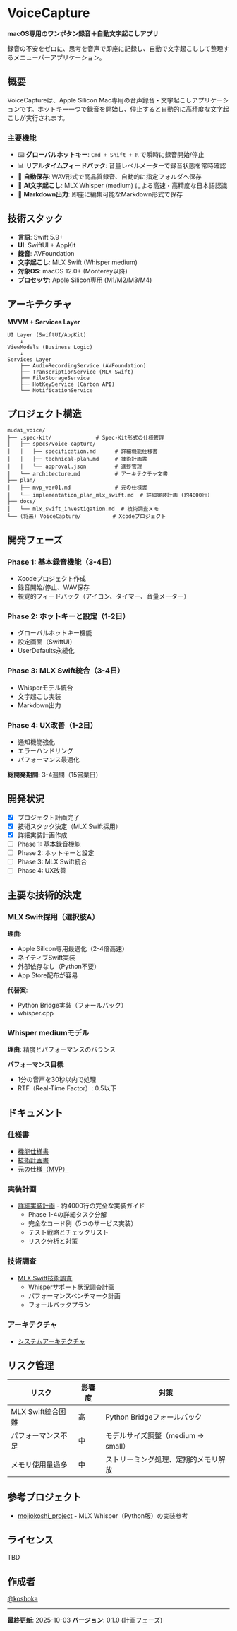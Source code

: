 # VoiceCapture

**macOS専用のワンボタン録音＋自動文字起こしアプリ**

録音の不安をゼロに、思考を音声で即座に記録し、自動で文字起こしして整理するメニューバーアプリケーション。

## 概要

VoiceCaptureは、Apple Silicon Mac専用の音声録音・文字起こしアプリケーションです。ホットキー一つで録音を開始し、停止すると自動的に高精度な文字起こしが実行されます。

### 主要機能

- ⌨️ **グローバルホットキー**: `Cmd + Shift + R` で瞬時に録音開始/停止
- 📊 **リアルタイムフィードバック**: 音量レベルメーターで録音状態を常時確認
- 💾 **自動保存**: WAV形式で高品質録音、自動的に指定フォルダへ保存
- 🤖 **AI文字起こし**: MLX Whisper (medium) による高速・高精度な日本語認識
- 📝 **Markdown出力**: 即座に編集可能なMarkdown形式で保存

## 技術スタック

- **言語**: Swift 5.9+
- **UI**: SwiftUI + AppKit
- **録音**: AVFoundation
- **文字起こし**: MLX Swift (Whisper medium)
- **対象OS**: macOS 12.0+ (Monterey以降)
- **プロセッサ**: Apple Silicon専用 (M1/M2/M3/M4)

## アーキテクチャ

**MVVM + Services Layer**

```
UI Layer (SwiftUI/AppKit)
    ↓
ViewModels (Business Logic)
    ↓
Services Layer
    ├── AudioRecordingService (AVFoundation)
    ├── TranscriptionService (MLX Swift)
    ├── FileStorageService
    ├── HotKeyService (Carbon API)
    └── NotificationService
```

## プロジェクト構造

```
mudai_voice/
├── .spec-kit/              # Spec-Kit形式の仕様管理
│   ├── specs/voice-capture/
│   │   ├── specification.md      # 詳細機能仕様書
│   │   ├── technical-plan.md     # 技術計画書
│   │   └── approval.json         # 進捗管理
│   └── architecture.md           # アーキテクチャ文書
├── plan/
│   ├── mvp_ver01.md              # 元の仕様書
│   └── implementation_plan_mlx_swift.md  # 詳細実装計画 (約4000行)
├── docs/
│   └── mlx_swift_investigation.md  # 技術調査メモ
└── (将来) VoiceCapture/          # Xcodeプロジェクト
```

## 開発フェーズ

### Phase 1: 基本録音機能（3-4日）
- Xcodeプロジェクト作成
- 録音開始/停止、WAV保存
- 視覚的フィードバック（アイコン、タイマー、音量メーター）

### Phase 2: ホットキーと設定（1-2日）
- グローバルホットキー機能
- 設定画面（SwiftUI）
- UserDefaults永続化

### Phase 3: MLX Swift統合（3-4日）
- Whisperモデル統合
- 文字起こし実装
- Markdown出力

### Phase 4: UX改善（1-2日）
- 通知機能強化
- エラーハンドリング
- パフォーマンス最適化

**総開発期間**: 3-4週間（15営業日）

## 開発状況

- [x] プロジェクト計画完了
- [x] 技術スタック決定（MLX Swift採用）
- [x] 詳細実装計画作成
- [ ] Phase 1: 基本録音機能
- [ ] Phase 2: ホットキーと設定
- [ ] Phase 3: MLX Swift統合
- [ ] Phase 4: UX改善

## 主要な技術的決定

### MLX Swift採用（選択肢A）

**理由**:
- Apple Silicon専用最適化（2-4倍高速）
- ネイティブSwift実装
- 外部依存なし（Python不要）
- App Store配布が容易

**代替案**:
- Python Bridge実装（フォールバック）
- whisper.cpp

### Whisper mediumモデル

**理由**: 精度とパフォーマンスのバランス

**パフォーマンス目標**:
- 1分の音声を30秒以内で処理
- RTF（Real-Time Factor）: 0.5以下

## ドキュメント

### 仕様書
- [機能仕様書](.spec-kit/specs/voice-capture/specification.md)
- [技術計画書](.spec-kit/specs/voice-capture/technical-plan.md)
- [元の仕様（MVP）](plan/mvp_ver01.md)

### 実装計画
- [詳細実装計画](plan/implementation_plan_mlx_swift.md) - 約4000行の完全な実装ガイド
  - Phase 1-4の詳細タスク分解
  - 完全なコード例（5つのサービス実装）
  - テスト戦略とチェックリスト
  - リスク分析と対策

### 技術調査
- [MLX Swift技術調査](docs/mlx_swift_investigation.md)
  - Whisperサポート状況調査計画
  - パフォーマンスベンチマーク計画
  - フォールバックプラン

### アーキテクチャ
- [システムアーキテクチャ](.spec-kit/architecture.md)

## リスク管理

| リスク | 影響度 | 対策 |
|--------|--------|------|
| MLX Swift統合困難 | 高 | Python Bridgeフォールバック |
| パフォーマンス不足 | 中 | モデルサイズ調整（medium → small） |
| メモリ使用量過多 | 中 | ストリーミング処理、定期的メモリ解放 |

## 参考プロジェクト

- [mojiokoshi_project](https://github.com/koshoka/mojiokoshi_project) - MLX Whisper（Python版）の実装参考

## ライセンス

TBD

## 作成者

[@koshoka](https://github.com/koshoka)

---

**最終更新**: 2025-10-03
**バージョン**: 0.1.0 (計画フェーズ)
